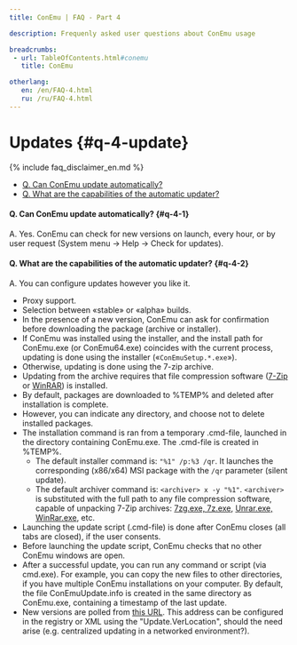 ```yaml
---
title: ConEmu | FAQ - Part 4

description: Frequenly asked user questions about ConEmu usage

breadcrumbs:
 - url: TableOfContents.html#conemu
   title: ConEmu

otherlang:
   en: /en/FAQ-4.html
   ru: /ru/FAQ-4.html
---
```


# Updates  {#q-4-update}

{% include faq_disclaimer_en.md %}

* [Q. Can ConEmu update automatically?](#q-4-1)
* [Q. What are the capabilities of the automatic updater?](#q-4-2)




#### Q. Can ConEmu update automatically?   {#q-4-1}


A. Yes. ConEmu can check for new versions on launch, every hour, or by user request (System menu -> Help -> Check for updates).




#### Q. What are the capabilities of the automatic updater?   {#q-4-2}

A. You can configure updates however you like it.

* Proxy support.
* Selection between «stable» or «alpha» builds.
* In the presence of a new version, ConEmu can ask for confirmation before downloading the package (archive or installer).
* If ConEmu was installed using the installer, and the install path for ConEmu.exe (or ConEmu64.exe) coincides with the current process, updating is done using the installer («`ConEmuSetup.*.exe`»).
* Otherwise, updating is done using the 7-zip archive.
* Updating from the archive requires that file compression software ([7-Zip](http://www.7-zip.org/) or [WinRAR](http://www.rarlab.com/)) is installed.
* By default, packages are downloaded to %TEMP% and deleted after installation is complete.
* However, you can indicate any directory, and choose not to delete installed packages.
* The installation command is ran from a temporary .cmd-file, launched in the directory containing ConEmu.exe. The .cmd-file is created in %TEMP%.
  * The default installer command is: `"%1" /p:%3 /qr`. It launches the corresponding (x86/x64) MSI package with the `/qr` parameter (silent update).
  * The default archiver command is: `<archiver> x -y "%1"`. `<archiver>` is substituted with the full path to any file compression software, capable of unpacking 7-Zip archives: [7zg.exe, 7z.exe](http://www.7-zip.org/), [Unrar.exe, WinRar.exe](http://www.rarlab.com/), etc.
* Launching the update script (.cmd-file) is done after ConEmu closes (all tabs are closed), if the user consents.
* Before launching the update script, ConEmu checks that no other ConEmu windows are open.
* After a successful update, you can run any command or script (via cmd.exe). For example, you can copy the new files to other directories, if you have multiple ConEmu installations on your computer. By default, the file ConEmuUpdate.info is created in the same directory as ConEmu.exe, containing a timestamp of the last update.
* New versions are polled from [this URL](https://conemu.github.io/version.ini). This address can be configured in the registry or XML using the "Update.VerLocation", should the need arise (e.g. centralized updating in a networked environment?).

